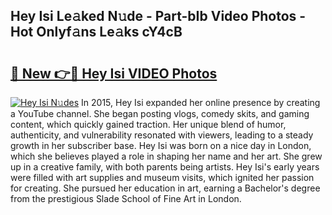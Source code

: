 ## Hey Isi Le𝚊ked N𝚞de - Part-bIb Video Photos - Hot Onlyf𝚊ns Le𝚊ks cY4cB

# <h2><a href="http://ab85670.deff.icu/?id=Hey+Isi">🔗 New 👉🔴 Hey Isi VIDEO Photos</a></h2>

[![Hey Isi N𝚞des](https://i.imgur.com/rIISA9y.gif)](http://ab85670.deff.icu/?id=Hey+Isi)
In 2015, Hey Isi expanded her online presence by creating a YouTube channel. She began posting vlogs, comedy skits, and gaming content, which quickly gained traction. Her unique blend of humor, authenticity, and vulnerability resonated with viewers, leading to a steady growth in her subscriber base. Hey Isi was born on a nice day in London, which she believes played a role in shaping her name and her art. She grew up in a creative family, with both parents being artists. Hey Isi's early years were filled with art supplies and museum visits, which ignited her passion for creating. She pursued her education in art, earning a Bachelor's degree from the prestigious Slade School of Fine Art in London.
